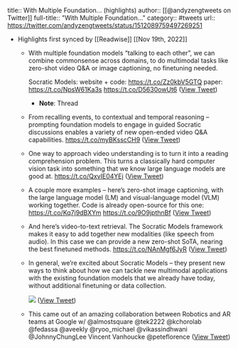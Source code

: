 title:: With Multiple Foundation... (highlights)
author:: [[@andyzengtweets on Twitter]]
full-title:: "With Multiple Foundation..."
category:: #tweets
url:: https://twitter.com/andyzengtweets/status/1512089759497269251

- Highlights first synced by [[Readwise]] [[Nov 19th, 2022]]
	- With multiple foundation models “talking to each other”, we can combine commonsense across domains, to do multimodal tasks like zero-shot video Q&A or image captioning, no finetuning needed.
	  
	  Socratic Models:
	  website + code: https://t.co/Zz0kbV5GTQ 
	  paper: https://t.co/NpsW61Ka3s https://t.co/D5630owUt6 ([View Tweet](https://twitter.com/andyzengtweets/status/1512089759497269251))
		- **Note**: Thread
	- From recalling events, to contextual and temporal reasoning – prompting foundation models to engage in guided Socratic discussions enables a variety of new open-ended video Q&A capabilities. https://t.co/myBKsscCH9 ([View Tweet](https://twitter.com/andyzengtweets/status/1512089793559244802))
	- One way to approach video understanding is to turn it into a reading comprehension problem. This turns a classically hard computer vision task into something that we know large language models are good at. https://t.co/QxvIE04YEj ([View Tweet](https://twitter.com/andyzengtweets/status/1512089828090810376))
	- A couple more examples – here’s zero-shot image captioning, with the large language model (LM) and visual-language model (VLM) working together. Code is already open-source for this one: https://t.co/Kq7j9dBXYm https://t.co/9O9jpthnBf ([View Tweet](https://twitter.com/andyzengtweets/status/1512091758817124357))
	- And here’s video-to-text retrieval. The Socratic Models framework makes it easy to add together new modalities (like speech from audio).  In this case we can provide a new zero-shot SoTA, nearing the best finetuned methods. https://t.co/NAnMgf6JyR ([View Tweet](https://twitter.com/andyzengtweets/status/1512091814903394309))
	- In general, we’re excited about Socratic Models – they present new ways to think about how we can tackle new multimodal applications with the existing foundation models that we already have today, without additional finetuning or data collection. 
	  
	  ![](https://pbs.twimg.com/media/FPwHJjlXwAAM81G.png) ([View Tweet](https://twitter.com/andyzengtweets/status/1512091818736947203))
	- This came out of an amazing collaboration between Robotics and AR teams at Google w/ @almostsquare @tek2222 @kchorolab @fedassa @aveekly @ryoo_michael @vikassindhwani @JohnnyChungLee Vincent Vanhoucke @peteflorence ([View Tweet](https://twitter.com/andyzengtweets/status/1512091821245091850))